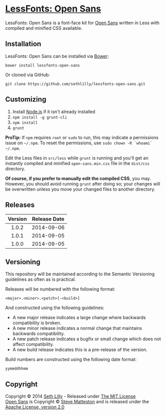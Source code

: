 # [LessFonts: Open Sans](http://github.com/sethlilly/lessfonts-open-sans)

LessFonts: Open Sans is a font-face kit for [Open Sans](http://www.google.com/fonts/specimen/Open+Sans) written in Less with compiled and minified CSS available.

## Installation

LessFonts: Open Sans can be installed via [Bower](http://bower.io):

```bower install lessfonts-open-sans```

Or cloned via GitHub:

```git clone https://github.com/sethlilly/lessfonts-open-sans.git```

## Customizing

1. Install [Node.js](http://nodejs.org) if it isn't already installed
1. `npm install -g grunt-cli`
1. `npm install`
1. `grunt`

**ProTip:** If `npm` requires `root` or `sudo` to run, this may indicate a permissions issue on `~/.npm`. To reset the permissions, use ```sudo chown -R `whoami` ~/.npm```.

Edit the Less files in `src/less` while `grunt` is running and you'll get an instantly compiled and minified `open-sans.min.css` file in the `dist/css` directory.

**Of course, if you prefer to manually edit the compiled CSS**, you may. However, you should avoid running `grunt` after doing so; your changes will be overwritten unless you move your changed files to another directory.

## Releases

| Version | Release Date |
| :-----: | :----------: |
| 1.0.2 | 2014-09-06 |
| 1.0.1 | 2014-09-05 |
| 1.0.0 | 2014-09-05 |

## Versioning

This repository will be maintained according to the Semantic Versioning guidelines as often as is practical.

Releases will be numbered with the following format:

`<major>.<minor>.<patch>[-<build>]`

And constructed using the following guidelines:

* A new major release indicates a large change where backwards compatibility is broken.
* A new minor release indicates a normal change that maintains backwards compatibility.
* A new patch release indicates a bugfix or small change which does not affect compatibility.
* A new build release indicates this is a pre-release of the version.

Build numbers are constructed using the following date format:

`yymmddhhmm`

## Copyright

Copyright &copy; 2014 [Seth Lilly](http://sethlilly.com) - Released under [The MIT License](LICENSE)  
[Open Sans](http://www.google.com/fonts/specimen/Open+Sans) is Copyright &copy; [Steve Matteston](http://www.monotype.com/studio/steve-matteson) and is released under the [Apache License, version 2.0](http://www.apache.org/licenses/LICENSE-2.0.html)